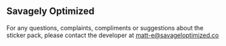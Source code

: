 ## Savagely Optimized

For any questions, complaints, compliments or suggestions about the sticker pack, please contact the developer at matt-e@savageloptimized.co
